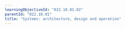 ```yaml
---
learningObjectiveId: "022.10.01.02"
parentId: "022.10.01"
title: "Systems: architecture, design and operation"
---
```

